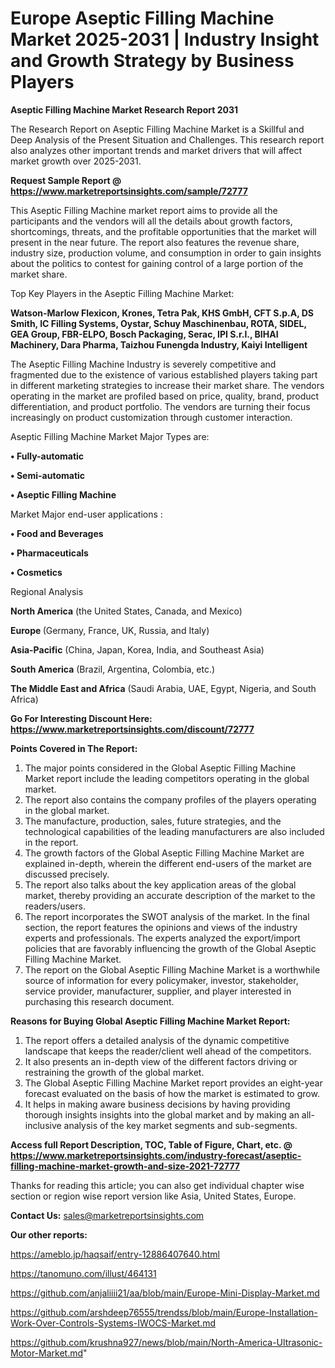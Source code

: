 # Europe Aseptic Filling Machine Market 2025-2031 | Industry Insight and Growth Strategy by Business Players

<strong>Aseptic Filling Machine Market Research Report 2031</strong>

The Research Report on Aseptic Filling Machine Market is a Skillful and Deep Analysis of the Present Situation and Challenges. This research report also analyzes other important trends and market drivers that will affect market growth over 2025-2031.

<strong>Request Sample Report @ <a href=https://www.marketreportsinsights.com/sample/72777>https://www.marketreportsinsights.com/sample/72777</a></strong>

This Aseptic Filling Machine market report aims to provide all the participants and the vendors will all the details about growth factors, shortcomings, threats, and the profitable opportunities that the market will present in the near future. The report also features the revenue share, industry size, production volume, and consumption in order to gain insights about the politics to contest for gaining control of a large portion of the market share.

Top Key Players in the Aseptic Filling Machine Market:

<strong>Watson-Marlow Flexicon, Krones, Tetra Pak, KHS GmbH, CFT S.p.A, DS Smith, IC Filling Systems, Oystar, Schuy Maschinenbau, ROTA, SIDEL, GEA Group, FBR-ELPO, Bosch Packaging, Serac, IPI S.r.l., BIHAI Machinery, Dara Pharma, Taizhou Funengda Industry, Kaiyi Intelligent</strong>

The Aseptic Filling Machine Industry is severely competitive and fragmented due to the existence of various established players taking part in different marketing strategies to increase their market share. The vendors operating in the market are profiled based on price, quality, brand, product differentiation, and product portfolio. The vendors are turning their focus increasingly on product customization through customer interaction.

Aseptic Filling Machine Market Major Types are:

<strong>• Fully-automatic

• Semi-automatic

• Aseptic Filling Machine</strong>

Market Major end-user applications :

<strong>• Food and Beverages

• Pharmaceuticals

• Cosmetics</strong>

Regional Analysis

</u><strong><b>North America</b></strong> (the United States, Canada, and Mexico)

<strong><b>Europe </b></strong>(Germany, France, UK, Russia, and Italy)

<strong><b>Asia-Pacific</b></strong> (China, Japan, Korea, India, and Southeast Asia)

<strong><b>South America</b></strong> (Brazil, Argentina, Colombia, etc.)

<strong><b>The Middle East and Africa</b></strong> (Saudi Arabia, UAE, Egypt, Nigeria, and South Africa)

<strong>Go For Interesting Discount Here: <a href=https://www.marketreportsinsights.com/discount/72777>https://www.marketreportsinsights.com/discount/72777</a></strong>

<strong>Points Covered in The Report:</strong>
<ol>
  <li>The major points considered in the Global Aseptic Filling Machine Market report include the leading competitors operating in the global market.</li>
  <li>The report also contains the company profiles of the players operating in the global market.</li>
  <li>The manufacture, production, sales, future strategies, and the technological capabilities of the leading manufacturers are also included in the report.</li>
  <li>The growth factors of the Global Aseptic Filling Machine Market are explained in-depth, wherein the different end-users of the market are discussed precisely.</li>
  <li>The report also talks about the key application areas of the global market, thereby providing an accurate description of the market to the readers/users.</li>
  <li>The report incorporates the SWOT analysis of the market. In the final section, the report features the opinions and views of the industry experts and professionals. The experts analyzed the export/import policies that are favorably influencing the growth of the Global Aseptic Filling Machine Market.</li>
  <li>The report on the Global Aseptic Filling Machine Market is a worthwhile source of information for every policymaker, investor, stakeholder, service provider, manufacturer, supplier, and player interested in purchasing this research document.</li>
</ol>
<strong>Reasons for Buying Global Aseptic Filling Machine Market Report:</strong>

<ol>
  <li>The report offers a detailed analysis of the dynamic competitive landscape that keeps the reader/client well ahead of the competitors.</li>
  <li>It also presents an in-depth view of the different factors driving or restraining the growth of the global market.</li>
  <li>The Global Aseptic Filling Machine Market report provides an eight-year forecast evaluated on the basis of how the market is estimated to grow.</li>
  <li>It helps in making aware business decisions by having providing thorough insights insights into the global market and by making an all-inclusive analysis of the key market segments and sub-segments.</li>
</ol>
<strong>Access full Report Description, TOC, Table of Figure, Chart, etc. @ <a href=https://www.marketreportsinsights.com/industry-forecast/aseptic-filling-machine-market-growth-and-size-2021-72777>https://www.marketreportsinsights.com/industry-forecast/aseptic-filling-machine-market-growth-and-size-2021-72777</a></strong>


Thanks for reading this article; you can also get individual chapter wise section or region wise report version like Asia, United States, Europe.

<strong>Contact Us:</strong>
sales@marketreportsinsights.com

<strong>Our other reports:</strong>

<a href=https://ameblo.jp/haqsaif/entry-12886407640.html>https://ameblo.jp/haqsaif/entry-12886407640.html</a>

<a href=https://tanomuno.com/illust/464131>https://tanomuno.com/illust/464131</a>

<a href=https://github.com/anjaliiii21/aa/blob/main/Europe-Mini-Display-Market.md>https://github.com/anjaliiii21/aa/blob/main/Europe-Mini-Display-Market.md</a>

<a href=https://github.com/arshdeep76555/trendss/blob/main/Europe-Installation-Work-Over-Controls-Systems-IWOCS-Market.md>https://github.com/arshdeep76555/trendss/blob/main/Europe-Installation-Work-Over-Controls-Systems-IWOCS-Market.md</a>

<a href=https://github.com/krushna927/news/blob/main/North-America-Ultrasonic-Motor-Market.md>https://github.com/krushna927/news/blob/main/North-America-Ultrasonic-Motor-Market.md</a>"

